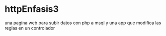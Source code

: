 # httpEnfasis3

una pagina web para subir datos con php a msql
y una app que modifica las reglas en un controlador
